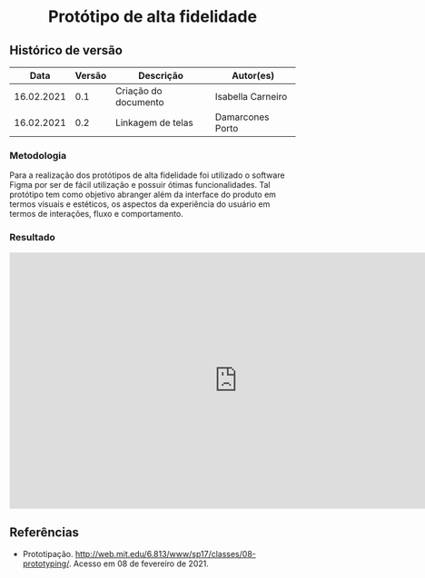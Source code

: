 # <center> Protótipo de alta fidelidade
  ## Histórico de versão
|Data | Versão | Descrição | Autor(es)
| -- | -- | -- | -- |
| 16.02.2021 | 0.1 | Criação do documento | Isabella Carneiro |
| 16.02.2021 | 0.2 | Linkagem de telas | Damarcones Porto |

### Metodologia
Para a realização dos protótipos de alta fidelidade foi utilizado o software Figma por ser de fácil utilização e possuir ótimas funcionalidades.
Tal protótipo tem como objetivo abranger além da interface do produto em termos visuais e estéticos, os aspectos da experiência do usuário em termos de interações, fluxo e comportamento.


### Resultado

<iframe style="border: 1px solid rgba(0, 0, 0, 0.1);" width="800" height="450" src="https://www.figma.com/proto/eYvDYCd2yQv9j4QpTPepAx/Untitled?node-id=31%3A355&scaling=min-zoom" allowfullscreen></iframe>

## Referências

- Prototipação. http://web.mit.edu/6.813/www/sp17/classes/08-prototyping/. Acesso em 08 de fevereiro de 2021.
